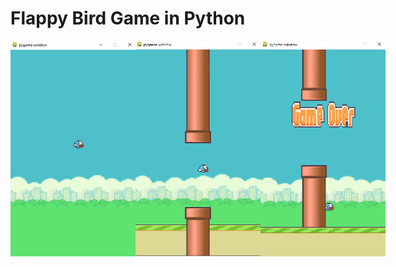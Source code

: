 # Flappy Bird Game in Python

<div style="display:flex; justify-content: space-between;">
  
  
  <img src="./img01.png" alt="drawing" width="200"/>
 
  <img src="./pipe.png" alt="drawing" width="200"/>
 
  <img src="./gameOver.png" alt="drawing" width="200"/>
</div>

